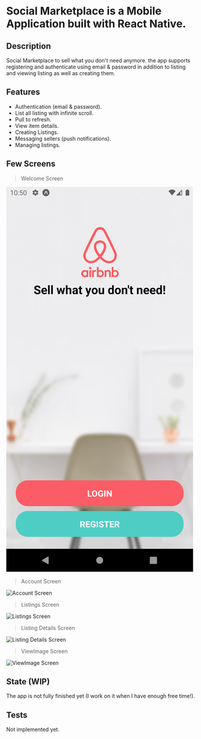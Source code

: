 # Social Marketplace is a Mobile Application built with React Native.

## Description
Social Marketplace to sell what you don't need anymore. the app supports registering and authenticate using email & password in addition to listing and viewing listing as well as creating them.

## Features
- Authentication (email & password).
- List all listing with infinite scroll.
- Pull to refresh.
- View item details.
- Creating Listings.
- Messaging sellers (push notifications).
- Managing listings.

## Few Screens

> Welcome Screen

![Welcome Screen](https://raw.githubusercontent.com/ELATTARIYassine/social-marketplace-react-native/master/Github-readme-images/WelcomeScreen.png "Welcome Screen")

> Account Screen

![Account Screen](https://github.com/ELATTARIYassine/social-marketplace-react-native/tree/master/Github-readme-images/AccountScreen.png "Account Screen")


> Listings Screen

![Listings Screen](https://github.com/ELATTARIYassine/social-marketplace-react-native/tree/master/Github-readme-images/ListingsScreen.png "Listings Screen")


> Listing Details Screen

![Listing Details Screen](https://github.com/ELATTARIYassine/social-marketplace-react-native/tree/master/Github-readme-images/ListingDetailsScreen.png "Listing Details Screen")

> ViewImage Screen

![ViewImage Screen](https://github.com/ELATTARIYassine/social-marketplace-react-native/tree/master/Github-readme-images/ViewImageScreen.png "ViewImage Screen")

## State (WIP)
The app is not fully finished yet (I work on it when I have enough free time!).

## Tests
Not implemented yet.